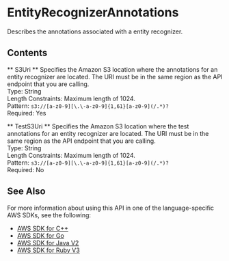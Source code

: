 # EntityRecognizerAnnotations<a name="API_EntityRecognizerAnnotations"></a>

Describes the annotations associated with a entity recognizer\.

## Contents<a name="API_EntityRecognizerAnnotations_Contents"></a>

 ** S3Uri **   <a name="comprehend-Type-EntityRecognizerAnnotations-S3Uri"></a>
 Specifies the Amazon S3 location where the annotations for an entity recognizer are located\. The URI must be in the same region as the API endpoint that you are calling\.  
Type: String  
Length Constraints: Maximum length of 1024\.  
Pattern: `s3://[a-z0-9][\.\-a-z0-9]{1,61}[a-z0-9](/.*)?`   
Required: Yes

 ** TestS3Uri **   <a name="comprehend-Type-EntityRecognizerAnnotations-TestS3Uri"></a>
 Specifies the Amazon S3 location where the test annotations for an entity recognizer are located\. The URI must be in the same region as the API endpoint that you are calling\.  
Type: String  
Length Constraints: Maximum length of 1024\.  
Pattern: `s3://[a-z0-9][\.\-a-z0-9]{1,61}[a-z0-9](/.*)?`   
Required: No

## See Also<a name="API_EntityRecognizerAnnotations_SeeAlso"></a>

For more information about using this API in one of the language\-specific AWS SDKs, see the following:
+  [AWS SDK for C\+\+](https://docs.aws.amazon.com/goto/SdkForCpp/comprehend-2017-11-27/EntityRecognizerAnnotations) 
+  [AWS SDK for Go](https://docs.aws.amazon.com/goto/SdkForGoV1/comprehend-2017-11-27/EntityRecognizerAnnotations) 
+  [AWS SDK for Java V2](https://docs.aws.amazon.com/goto/SdkForJavaV2/comprehend-2017-11-27/EntityRecognizerAnnotations) 
+  [AWS SDK for Ruby V3](https://docs.aws.amazon.com/goto/SdkForRubyV3/comprehend-2017-11-27/EntityRecognizerAnnotations) 